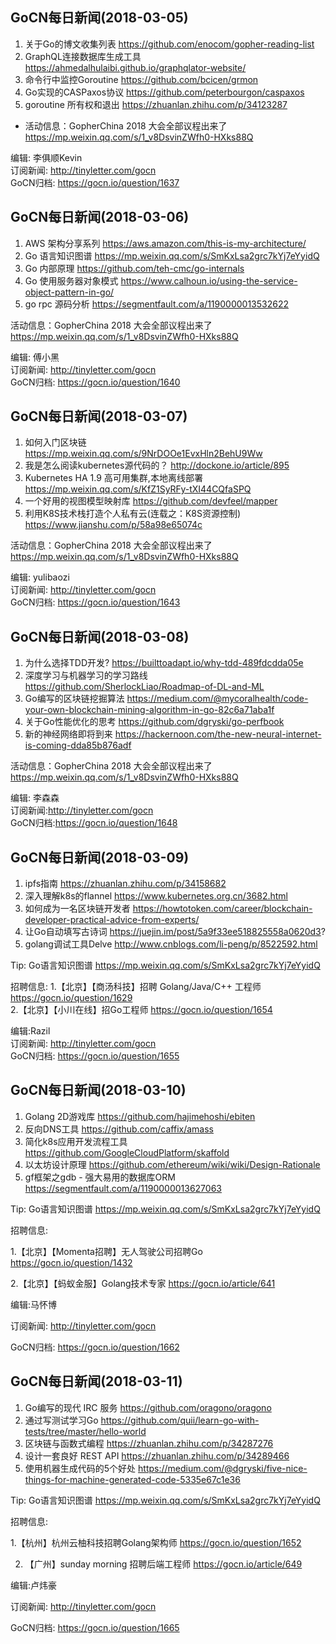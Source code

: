 ## GoCN每日新闻(2018-03-05)

1. 关于Go的博文收集列表 https://github.com/enocom/gopher-reading-list
2. GraphQL连接数据库生成工具 https://ahmedalhulaibi.github.io/graphqlator-website/
3. 命令行中监控Goroutine https://github.com/bcicen/grmon
4. Go实现的CASPaxos协议 https://github.com/peterbourgon/caspaxos
5. goroutine 所有权和退出 https://zhuanlan.zhihu.com/p/34123287

* 活动信息：GopherChina 2018 大会全部议程出来了 https://mp.weixin.qq.com/s/1_v8DsvinZWfh0-HXks88Q

编辑: 李俱顺Kevin    
订阅新闻: http://tinyletter.com/gocn    
GoCN归档: https://gocn.io/question/1637    



## GoCN每日新闻(2018-03-06)

1. AWS 架构分享系列 https://aws.amazon.com/this-is-my-architecture/
2. Go 语言知识图谱 https://mp.weixin.qq.com/s/SmKxLsa2grc7kYj7eYyidQ
3. Go 内部原理 https://github.com/teh-cmc/go-internals
4. Go 使用服务器对象模式 https://www.calhoun.io/using-the-service-object-pattern-in-go/
5. go rpc 源码分析 https://segmentfault.com/a/1190000013532622

活动信息：GopherChina 2018 大会全部议程出来了 https://mp.weixin.qq.com/s/1_v8DsvinZWfh0-HXks88Q

编辑: 傅小黑  
订阅新闻: http://tinyletter.com/gocn  
GoCN归档: https://gocn.io/question/1640  

## GoCN每日新闻(2018-03-07)

1. 如何入门区块链  https://mp.weixin.qq.com/s/9NrDOOe1EvxHln2BehU9Ww
2. 我是怎么阅读kubernetes源代码的？ http://dockone.io/article/895
3. Kubernetes HA 1.9 高可用集群,本地离线部署 https://mp.weixin.qq.com/s/KfZ1SyRFy-tXI44CQfaSPQ
4. 一个好用的视图模型映射库 https://github.com/devfeel/mapper
5. 利用K8S技术栈打造个人私有云(连载之：K8S资源控制)  https://www.jianshu.com/p/58a98e65074c

活动信息：GopherChina 2018 大会全部议程出来了 https://mp.weixin.qq.com/s/1_v8DsvinZWfh0-HXks88Q

编辑: yulibaozi  
订阅新闻: http://tinyletter.com/gocn  
GoCN归档: https://gocn.io/question/1643  



## GoCN每日新闻(2018-03-08)

1. 为什么选择TDD开发? https://builttoadapt.io/why-tdd-489fdcdda05e
2. 深度学习与机器学习的学习路线 https://github.com/SherlockLiao/Roadmap-of-DL-and-ML
3. Go编写的区块链挖掘算法 https://medium.com/@mycoralhealth/code-your-own-blockchain-mining-algorithm-in-go-82c6a71aba1f
4. 关于Go性能优化的思考 https://github.com/dgryski/go-perfbook
5. 新的神经网络即将到来 https://hackernoon.com/the-new-neural-internet-is-coming-dda85b876adf

活动信息：GopherChina 2018 大会全部议程出来了 https://mp.weixin.qq.com/s/1_v8DsvinZWfh0-HXks88Q

编辑: 李森森  
订阅新闻:http://tinyletter.com/gocn  
GoCN归档:https://gocn.io/question/1648  

## GoCN每日新闻(2018-03-09)

1. ipfs指南 https://zhuanlan.zhihu.com/p/34158682
2. 深入理解k8s的flannel https://www.kubernetes.org.cn/3682.html
3. 如何成为一名区块链开发者 https://howtotoken.com/career/blockchain-developer-practical-advice-from-experts/
4. 让Go自动填写古诗词 https://juejin.im/post/5a9f33ee518825558a0620d3?
5. golang调试工具Delve http://www.cnblogs.com/li-peng/p/8522592.html

Tip: Go语言知识图谱 https://mp.weixin.qq.com/s/SmKxLsa2grc7kYj7eYyidQ

招聘信息:
1.【北京】【商汤科技】招聘 Golang/Java/C++ 工程师 https://gocn.io/question/1629  
2.【北京】【小川在线】招Go工程师 https://gocn.io/question/1654  

编辑:Razil  
订阅新闻: http://tinyletter.com/gocn  
GoCN归档: https://gocn.io/question/1655

## GoCN每日新闻(2018-03-10)

1. Golang 2D游戏库 https://github.com/hajimehoshi/ebiten
2. 反向DNS工具 https://github.com/caffix/amass
3. 简化k8s应用开发流程工具 https://github.com/GoogleCloudPlatform/skaffold
4. 以太坊设计原理 https://github.com/ethereum/wiki/wiki/Design-Rationale
5. gf框架之gdb - 强大易用的数据库ORM https://segmentfault.com/a/1190000013627063

Tip: Go语言知识图谱 https://mp.weixin.qq.com/s/SmKxLsa2grc7kYj7eYyidQ

招聘信息:

1.【北京】【Momenta招聘】无人驾驶公司招聘Go https://gocn.io/question/1432

2.【北京】【蚂蚁金服】Golang技术专家 https://gocn.io/article/641

编辑:马怀博

订阅新闻: http://tinyletter.com/gocn

GoCN归档: https://gocn.io/question/1662

## GoCN每日新闻(2018-03-11)

1. Go编写的现代 IRC 服务 https://github.com/oragono/oragono
2. 通过写测试学习Go https://github.com/quii/learn-go-with-tests/tree/master/hello-world
3. 区块链与函数式编程 https://zhuanlan.zhihu.com/p/34287276
4. 设计一套良好 REST API https://zhuanlan.zhihu.com/p/34289466
5. 使用机器生成代码的5个好处 https://medium.com/@dgryski/five-nice-things-for-machine-generated-code-5335e67c1e36

Tip: Go语言知识图谱 https://mp.weixin.qq.com/s/SmKxLsa2grc7kYj7eYyidQ

招聘信息:

1.【杭州】杭州云柚科技招聘Golang架构师 https://gocn.io/question/1652

2. 【广州】sunday morning 招聘后端工程师 https://gocn.io/article/649

编辑:卢炜豪

订阅新闻: http://tinyletter.com/gocn

GoCN归档: https://gocn.io/question/1665
